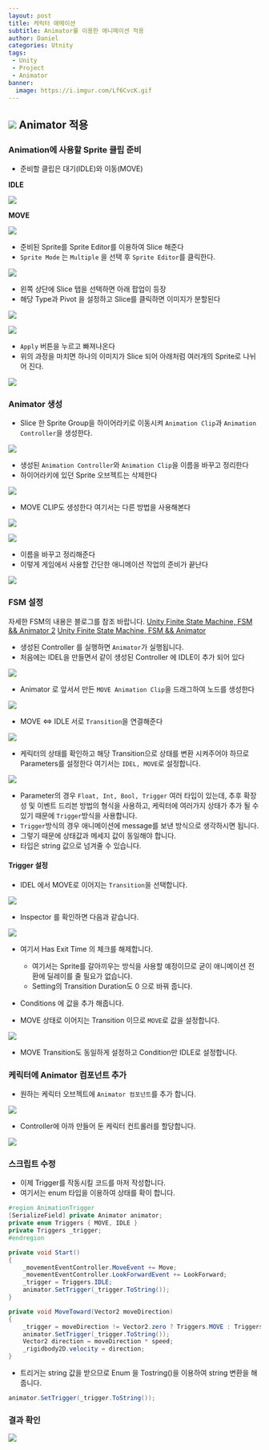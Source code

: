 ```yaml
---
layout: post
title: 케릭터 애메이션
subtitle: Animator를 이용한 애니메이션 적용
author: Daniel
categories: Utnity
tags: 
 - Unity
 - Project
 - Animator
banner:
  image: https://i.imgur.com/Lf6CvcK.gif
---
```

![](https://teamsparta.notion.site/image/https%3A%2F%2Fs3-us-west-2.amazonaws.com%2Fsecure.notion-static.com%2F573d499f-80ac-4e49-a243-d5079503ca40%2F3.png?table=block&id=d5e15def-1ac2-420f-9c62-49b36a9a637e&spaceId=83c75a39-3aba-4ba4-a792-7aefe4b07895&width=2000&userId=&cache=v2)
Animator 적용
--

### Animation에 사용할 Sprite 클립 준비

- 준비할 클립은 대기(IDLE)와 이동(MOVE)

**IDLE**

![](https://i.imgur.com/iXBoCbG.jpg)

**MOVE**

![](https://i.imgur.com/CsPZaAD.jpg)

- 준비된 Sprite를 Sprite Editor를 이용하여 Slice 해준다
- `Sprite Mode` 는 `Multiple` 을 선택 후 `Sprite Editor`를 클릭한다.

![](https://i.imgur.com/QogLVEC.jpg)

- 왼쪽 상단에 Slice 탭을 선택하면 아래 팝업이 등장
- 해당 Type과 Pivot 을 설정하고 Slice를 클릭하면 이미지가 분할된다

![](https://i.imgur.com/D5VpYzd.jpg)

![](https://i.imgur.com/yGW2Wod.jpg)

- `Apply` 버튼을 누르고 빠져나온다
- 위의 과정을 마치면 하나의 이미지가 Slice 되어 아래처럼 여러개의 Sprite로 나뉘어 진다.

![](https://i.imgur.com/crRVObV.jpg)

### Animator 생성

- Slice 한 Sprite Group을 하이어라키로 이동시켜 `Animation Clip`과  `Animation Controller`을 생성한다.

![](https://i.imgur.com/ywFZ00P.gif)

- 생성된 `Animation Controller`와 `Animation Clip`을 이름을 바꾸고 정리한다
- 하이어라키에 있던 Sprite 오브젝트는 삭제한다

![](https://i.imgur.com/V651eHR.jpg)

- MOVE CLIP도 생성한다 여기서는 다른 방법을 사용해본다

![](https://i.imgur.com/7Lp3k7O.jpg)

![](https://i.imgur.com/wsaeJkX.jpg)

- 이름을 바꾸고 정리해준다
- 이렇게 게임에서 사용할 간단한 애니메이션 작업의 준비가 끝난다

![](https://i.imgur.com/bZPzVAj.jpg)

### FSM 설정

자세한 FSM의 내용은 블로그를 참조 바랍니다.
[Unity Finite State Machine, FSM && Animator 2](https://jhoon8903.github.io/unity/2023/10/09/FSM2.html)
[Unity Finite State Machine, FSM && Animator](https://jhoon8903.github.io/unity/2023/09/16/Unity_%EC%9C%A0%ED%95%9C%EC%83%81%ED%83%9C%EB%A8%B8%EC%8B%A0.html)

- 생성된 Controller 를 실행하면 `Animator`가 실행됩니다.
- 처음에는 IDEL을 만들면서 같이 생성된 Controller 에 IDLE이 추가 되어 있다

![](https://i.imgur.com/KIVXJOo.jpg)

- Animator 로 앞서서 만든 `MOVE Animation Clip`을 드래그하여 노드를 생성한다

![](https://i.imgur.com/Z1QOTem.gif)

- MOVE <=> IDLE 서로 `Transition`을 연결해준다 

![](https://i.imgur.com/26Z2dqG.jpg)

- 케릭터의 상태를 확인하고 해당 Transition으로 상태를 변환 시켜주어야 하므로 Parameters를 설정한다 여기서는 `IDEL, MOVE`로 설정합니다.

![](https://i.imgur.com/m4J1bxZ.jpg)

- Parameter의 경우 `Float, Int, Bool, Trigger` 여러 타입이 있는데, 추후 확장성 및 이벤트 드리븐 방법의 형식을 사용하고, 케릭터에 여러가지 상태가 추가 될 수 있기 때문에 `Trigger`방식을 사용합니다.
- `Trigger`방식의 경우 애니메이션에 message를 보낸 방식으로 생각하시면 됩니다.
- 그렇기 때문에 상태값과 메세지 값이 동일해야 합니다.
- 타입은 string 값으로 넘겨줄 수 있습니다.

#### Trigger 설정

- IDEL 에서 MOVE로 이어지는 `Transition`을 선택합니다.

![](https://i.imgur.com/txWOZlF.jpg)

- Inspector 를 확인하면 다음과 같습니다.

![](https://i.imgur.com/nP9cW5S.jpg)

- 여기서 Has Exit Time 의 체크를 해제합니다.
	- 여기서는 Sprite를 갈아끼우는 방식을 사용할 예정이므로 굳이 애니메이션 전환에 딜레이를 줄 필요가 없습니다.
	- Setting의 Transition Duration도 0 으로 바꿔 줍니다.

- Conditions 에 값을 추가 해줍니다.
- MOVE 상태로 이어지는 Transition 이므로 `MOVE`로 값을 설정합니다.

![](https://i.imgur.com/9f6sN5G.jpg)

- MOVE Transition도 동일하게 설정하고 Condition만 IDLE로 설정합니다.

### 케릭터에 Animator 컴포넌트 추가

- 원하는 케릭터 오브젝트에 `Animator 컴포넌트`를 추가 합니다.

![](https://i.imgur.com/k2DFJyC.jpg)

- Controller에 아까 만들어 둔 케릭터 컨트롤러를 할당합니다.

![](https://i.imgur.com/OrSbXb0.jpg)

### 스크립트 수정

- 이제 Trigger를 작동시킬 코드를 마저 작성합니다.
- 여기서는 enum 타입을 이용하여 상태를 확이 합니다.

```csharp
#region AnimationTrigger  
[SerializeField] private Animator animator;  
private enum Triggers { MOVE, IDLE }  
private Triggers _trigger;  
#endregion

private void Start()  
{  
	_movementEventController.MoveEvent += Move;  
	_movementEventController.LookForwardEvent += LookForward;  
	_trigger = Triggers.IDLE;  
	animator.SetTrigger(_trigger.ToString());  
}

private void MoveToward(Vector2 moveDirection)  
{  
	_trigger = moveDirection != Vector2.zero ? Triggers.MOVE : Triggers.IDLE;  
	animator.SetTrigger(_trigger.ToString());  
	Vector2 direction = moveDirection * speed;  
	_rigidbody2D.velocity = direction;  
}
```

- 트리거는 string 값을 받으므로 Enum 을 Tostring()을 이용하여 string 변환을 해줍니다.

```csharp
animator.SetTrigger(_trigger.ToString());
```


### 결과 확인


![](https://i.imgur.com/Lf6CvcK.gif)
